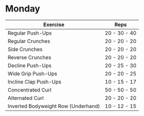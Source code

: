 # Monday

| Exercise            					| Reps          |
|---------------------------------------------------------------|-------------------|
| Regular Push-Ups    				| 20 - 30 - 40 |
| Regular Crunches          				| 20 - 20 - 20 |
| Side Crunches          				| 20 - 20 - 20 |
| Reverse Crunches 					| 20 - 20 - 20 |
| Decline Push-Ups 					| 20 - 25 - 30 |
| Wide Grip Push-Ups 				| 20 - 20 - 25 |
| Incline Clap Push-Ups 				| 10 - 15 - 17 |
| Concentrated Curl 					| 50 - 50 - 50 |
| Alternated Curl					| 20 - 20 - 20 |
| Inverted Bodyweight Row (Underhand)	| 10 - 12 - 15 |
